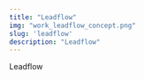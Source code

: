 ```yaml
---
title: "Leadflow"
img: "work_leadflow_concept.png"
slug: 'leadflow'
description: "Leadflow"
---
```


Leadflow